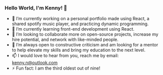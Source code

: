 ### Hello World, I'm Kenny! 👋

- 🔭 I’m currently working on a personal portfolio made using React, a shared spotify music player, and practicing dynamic programming.
- 🌱 I’m currently learning front-end development using React.
- 👯 I’m looking to collaborate more on open-source projects, increase my hire potential, and network with like-minded people.
- 🤔 I’m always open to constructive criticism and am looking for a mentor to help elevate my skills and bring my education to the next level.
- 📫 I would love to hear from you, reach me by email: kenny.n@outlook.com
- ⚡ Fun fact: I am the third oldest out of nine!
